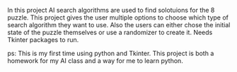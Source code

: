 In this project AI search algorithms are used to find solotuions for the 8 puzzle. This project gives the user multiple options to choose which type of search algorithm they want to use. Also the users can either chose the initial state of the puzzle themselves or use a randomizer to create it.
Needs Tkinter packages to run.

ps: This is my first time using python and Tkinter. This project is both a homework for my AI class and a way for me to learn python.